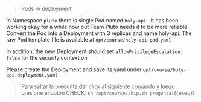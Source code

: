 > Pods -> deployment

In Namespace `pluto` there is single Pod named `holy-api` . It has been working okay for a while now but Team Pluto needs it to be more reliable. Convert the Pod into a Deployment with 3 replicas and name holy-api. The raw Pod template file is available at
`opt/course/holy-api-pod.yaml`

In addition, the new Deployment should set `allowPrivilegeEscalation: false` for the security context on
 
Please create the Deployment and save its yaml under
`opt/course/holy-api-deployment.yaml`


> Para saltar la pregunta dar click al siguiente comando y luego presione el botón CHECK:
> `sh /opt/course/skip.sh pregunta1`{{exec}}
